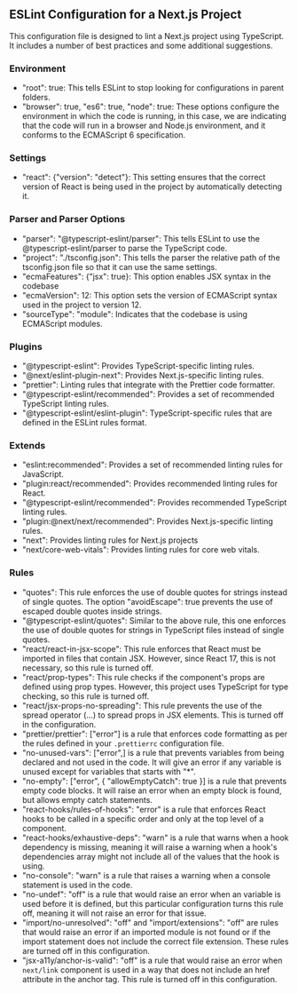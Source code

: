 ESLint Configuration for a Next.js Project
------------------------------------------

This configuration file is designed to lint a Next.js project using TypeScript. It includes a number of best practices and some additional suggestions.

### Environment

- "root": true: This tells ESLint to stop looking for configurations in parent folders.
- "browser": true, "es6": true, "node": true: These options configure the environment in which the code is running, in this case, we are indicating that the code will run in a browser and Node.js environment, and it conforms to the ECMAScript 6 specification.

### Settings

- "react": {"version": "detect"}: This setting ensures that the correct version of React is being used in the project by automatically detecting it.

### Parser and Parser Options

- "parser": "@typescript-eslint/parser": This tells ESLint to use the @typescript-eslint/parser to parse the TypeScript code.
- "project": "./tsconfig.json": This tells the parser the relative path of the tsconfig.json file so that it can use the same settings.
- "ecmaFeatures": {"jsx": true}: This option enables JSX syntax in the codebase
- "ecmaVersion": 12: This option sets the version of ECMAScript syntax used in the project to version 12.
- "sourceType": "module": Indicates that the codebase is using ECMAScript modules.

### Plugins

- "@typescript-eslint": Provides TypeScript-specific linting rules.
- "@next/eslint-plugin-next": Provides Next.js-specific linting rules.
- "prettier": Linting rules that integrate with the Prettier code formatter.
- "@typescript-eslint/recommended": Provides a set of recommended TypeScript linting rules.
- "@typescript-eslint/eslint-plugin": TypeScript-specific rules that are defined in the ESLint rules format.

### Extends

- "eslint:recommended": Provides a set of recommended linting rules for JavaScript.
- "plugin:react/recommended": Provides recommended linting rules for React.
- "@typescript-eslint/recommended": Provides recommended TypeScript linting rules.
- "plugin:@next/next/recommended": Provides Next.js-specific linting rules.
- "next": Provides linting rules for Next.js projects
- "next/core-web-vitals": Provides linting rules for core web vitals.

### Rules

- "quotes": This rule enforces the use of double quotes for strings instead of single quotes. The option "avoidEscape": true prevents the use of escaped double quotes inside strings.
- "@typescript-eslint/quotes": Similar to the above rule, this one enforces the use of double quotes for strings in TypeScript files instead of single quotes.
- "react/react-in-jsx-scope": This rule enforces that React must be imported in files that contain JSX. However, since React 17, this is not necessary, so this rule is turned off.
- "react/prop-types": This rule checks if the component's props are defined using prop types. However, this project uses TypeScript for type checking, so this rule is turned off.
- "react/jsx-props-no-spreading": This rule prevents the use of the spread operator (...) to spread props in JSX elements. This is turned off in the configuration.
- "prettier/prettier": ["error"] is a rule that enforces code formatting as per the rules defined in your `.prettierrc` configuration file.
- "no-unused-vars": ["error",] is a rule that prevents variables from being declared and not used in the code. It will give an error if any variable is unused except for variables that starts with "*".
- "no-empty": ["error", { "allowEmptyCatch": true }] is a rule that prevents empty code blocks. It will raise an error when an empty block is found, but allows empty catch statements.
- "react-hooks/rules-of-hooks": "error" is a rule that enforces React hooks to be called in a specific order and only at the top level of a component.
- "react-hooks/exhaustive-deps": "warn" is a rule that warns when a hook dependency is missing, meaning it will raise a warning when a hook's dependencies array might not include all of the values that the hook is using.
- "no-console": "warn" is a rule that raises a warning when a console statement is used in the code.
- "no-undef": "off" is a rule that would raise an error when an variable is used before it is defined, but this particular configuration turns this rule off, meaning it will not raise an error for that issue.
- "import/no-unresolved": "off" and "import/extensions": "off" are rules that would raise an error if an imported module is not found or if the import statement does not include the correct file extension. These rules are turned off in this configuration.
- "jsx-a11y/anchor-is-valid": "off" is a rule that would raise an error when `next/link` component is used in a way that does not include an href attribute in the anchor tag. This rule is turned off in this configuration.
